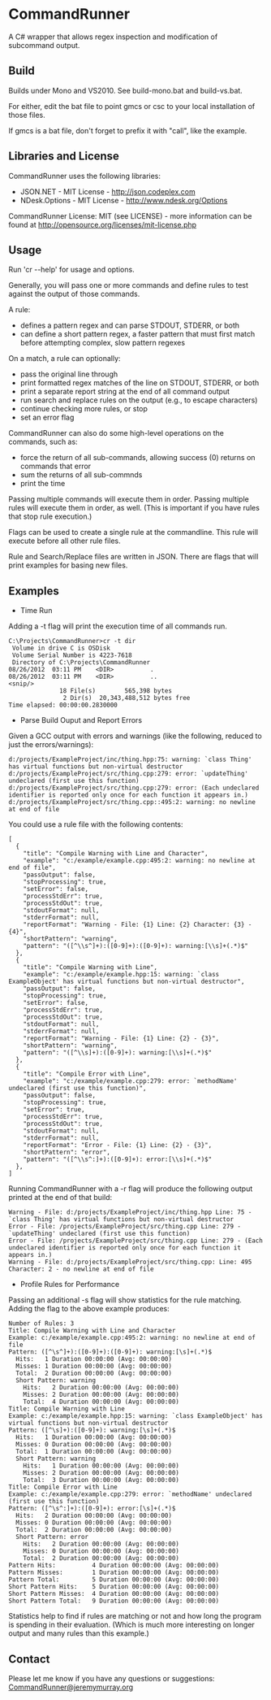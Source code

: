 CommandRunner
=============

A C# wrapper that allows regex inspection and modification of subcommand output.

Build
-----

Builds under Mono and VS2010.  See build-mono.bat and build-vs.bat.

For either, edit the bat file to point gmcs or csc to your local installation of those files.

If gmcs is a bat file, don't forget to prefix it with "call", like the example.

Libraries and License
---------------------

CommandRunner uses the following libraries:

* JSON.NET - MIT License - http://json.codeplex.com
* NDesk.Options - MIT License - http://www.ndesk.org/Options

CommandRunner License: MIT (see LICENSE) - more information can be found at http://opensource.org/licenses/mit-license.php

Usage
-----

Run 'cr --help' for usage and options.

Generally, you will pass one or more commands and define rules to test against the output of those commands.  

A rule:

* defines a pattern regex and can parse STDOUT, STDERR, or both
* can define a short pattern regex, a faster pattern that must first match before attempting complex, slow pattern regexes

On a match, a rule can optionally:

* pass the original line through
* print formatted regex matches of the line on STDOUT, STDERR, or both
* print a separate report string at the end of all command output
* run search and replace rules on the output (e.g., to escape characters)
* continue checking more rules, or stop
* set an error flag

CommandRunner can also do some high-level operations on the commands, such as:

* force the return of all sub-commands, allowing success (0) returns on commands that error
* sum the returns of all sub-commnds
* print the time 

Passing multiple commands will execute them in order.  Passing multiple rules will execute them in order, as well.  (This is important if you have rules that stop rule execution.)

Flags can be used to create a single rule at the commandline.  This rule will execute before all other rule files.

Rule and Search/Replace files are written in JSON.  There are flags that will print examples for basing new files.

Examples
--------

* Time Run

Adding a -t flag will print the execution time of all commands run.

```
C:\Projects\CommandRunner>cr -t dir
 Volume in drive C is OSDisk
 Volume Serial Number is 4223-7618
 Directory of C:\Projects\CommandRunner
08/26/2012  03:11 PM    <DIR>          .
08/26/2012  03:11 PM    <DIR>          ..
<snip/>
			  18 File(s)        565,398 bytes
			   2 Dir(s)  20,343,488,512 bytes free
Time elapsed: 00:00:00.2830000
```

* Parse Build Ouput and Report Errors

Given a GCC output with errors and warnings (like the following, reduced to just the errors/warnings):

```
d:/projects/ExampleProject/inc/thing.hpp:75: warning: `class Thing' has virtual functions but non-virtual destructor
d:/projects/ExampleProject/src/thing.cpp:279: error: `updateThing' undeclared (first use this function)
d:/projects/ExampleProject/src/thing.cpp:279: error: (Each undeclared identifier is reported only once for each function it appears in.)
d:/projects/ExampleProject/src/thing.cpp::495:2: warning: no newline at end of file
```

You could use a rule file with the following contents:

```
[
  {
	"title": "Compile Warning with Line and Character",
	"example": "c:/example/example.cpp:495:2: warning: no newline at end of file",
	"passOutput": false,
	"stopProcessing": true,
	"setError": false,
	"processStdErr": true,
	"processStdOut": true,
	"stdoutFormat": null,
	"stderrFormat": null,
	"reportFormat": "Warning - File: {1} Line: {2} Character: {3} - {4}",
	"shortPattern": "warning",
	"pattern": "([^\\s^]+):([0-9]+):([0-9]+): warning:[\\s]+(.*)$"
  },
  {
	"title": "Compile Warning with Line",
	"example": "c:/example/example.hpp:15: warning: `class ExampleObject' has virtual functions but non-virtual destructor",
	"passOutput": false,
	"stopProcessing": true,
	"setError": false,
	"processStdErr": true,
	"processStdOut": true,
	"stdoutFormat": null,
	"stderrFormat": null,
	"reportFormat": "Warning - File: {1} Line: {2} - {3}",
	"shortPattern": "warning",
	"pattern": "([^\\s]+):([0-9]+): warning:[\\s]+(.*)$"
  },
  {
	"title": "Compile Error with Line",
	"example": "c:/example/example.cpp:279: error: `methodName' undeclared (first use this function)",
	"passOutput": false,
	"stopProcessing": true,
	"setError": true,
	"processStdErr": true,
	"processStdOut": true,
	"stdoutFormat": null,
	"stderrFormat": null,
	"reportFormat": "Error - File: {1} Line: {2} - {3}",
	"shortPattern": "error",
	"pattern": "([^\\s^:]+):([0-9]+): error:[\\s]+(.*)$"
  },
]
```

Running CommandRunner with a -r flag will produce the following output printed at the end of that build:

```
Warning - File: d:/projects/ExampleProject/inc/thing.hpp Line: 75 - `class Thing' has virtual functions but non-virtual destructor
Error - File: /projects/ExampleProject/src/thing.cpp Line: 279 - `updateThing' undeclared (first use this function)
Error - File: /projects/ExampleProject/src/thing.cpp Line: 279 - (Each undeclared identifier is reported only once for each function it appears in.)
Warning - File: d:/projects/ExampleProject/src/thing.cpp: Line: 495 Character: 2 - no newline at end of file
```

* Profile Rules for Performance

Passing an additional -s flag will show statistics for the rule matching.  Adding the flag to the above example produces:

```
Number of Rules: 3
Title: Compile Warning with Line and Character
Example: c:/example/example.cpp:495:2: warning: no newline at end of file
Pattern: ([^\s^]+):([0-9]+):([0-9]+): warning:[\s]+(.*)$
  Hits:   1 Duration 00:00:00 (Avg: 00:00:00)
  Misses: 1 Duration 00:00:00 (Avg: 00:00:00)
  Total:  2 Duration 00:00:00 (Avg: 00:00:00)
  Short Pattern: warning
	Hits:   2 Duration 00:00:00 (Avg: 00:00:00)
	Misses: 2 Duration 00:00:00 (Avg: 00:00:00)
	Total:  4 Duration 00:00:00 (Avg: 00:00:00)
Title: Compile Warning with Line
Example: c:/example/example.hpp:15: warning: `class ExampleObject' has virtual functions but non-virtual destructor
Pattern: ([^\s]+):([0-9]+): warning:[\s]+(.*)$
  Hits:   1 Duration 00:00:00 (Avg: 00:00:00)
  Misses: 0 Duration 00:00:00 (Avg: 00:00:00)
  Total:  1 Duration 00:00:00 (Avg: 00:00:00)
  Short Pattern: warning
	Hits:   1 Duration 00:00:00 (Avg: 00:00:00)
	Misses: 2 Duration 00:00:00 (Avg: 00:00:00)
	Total:  3 Duration 00:00:00 (Avg: 00:00:00)
Title: Compile Error with Line
Example: c:/example/example.cpp:279: error: `methodName' undeclared (first use this function)
Pattern: ([^\s^:]+):([0-9]+): error:[\s]+(.*)$
  Hits:   2 Duration 00:00:00 (Avg: 00:00:00)
  Misses: 0 Duration 00:00:00 (Avg: 00:00:00)
  Total:  2 Duration 00:00:00 (Avg: 00:00:00)
  Short Pattern: error
	Hits:   2 Duration 00:00:00 (Avg: 00:00:00)
	Misses: 0 Duration 00:00:00 (Avg: 00:00:00)
	Total:  2 Duration 00:00:00 (Avg: 00:00:00)
Pattern Hits:          4 Duration 00:00:00 (Avg: 00:00:00)
Pattern Misses:        1 Duration 00:00:00 (Avg: 00:00:00)
Pattern Total:         5 Duration 00:00:00 (Avg: 00:00:00)
Short Pattern Hits:    5 Duration 00:00:00 (Avg: 00:00:00)
Short Pattern Misses:  4 Duration 00:00:00 (Avg: 00:00:00)
Short Pattern Total:   9 Duration 00:00:00 (Avg: 00:00:00)
```

Statistics help to find if rules are matching or not and how long the program is spending in their evaluation.  (Which is much more interesting on longer output and many rules than this example.)

Contact
-------

Please let me know if you have any questions or suggestions: CommandRunner@jeremymurray.org



